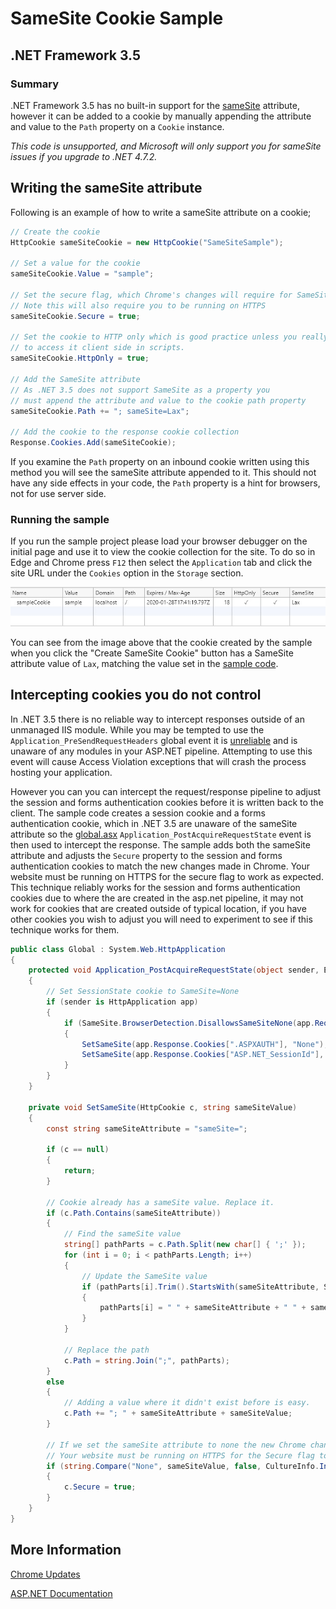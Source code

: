 ﻿# SameSite Cookie Sample
## .NET Framework 3.5
### Summary

.NET Framework 3.5 has no built-in support for the [sameSite](https://www.owasp.org/index.php/SameSite) attribute, however it can be added to a cookie by 
manually appending the attribute and value to the `Path` property on a `Cookie` instance.

*This code is unsupported, and Microsoft will only support you for sameSite issues if you upgrade to .NET 4.7.2.*

## <a name="sampleCode"></a>Writing the sameSite attribute

Following is an example of how to write a sameSite attribute on a cookie;

```c#
// Create the cookie
HttpCookie sameSiteCookie = new HttpCookie("SameSiteSample");

// Set a value for the cookie
sameSiteCookie.Value = "sample";

// Set the secure flag, which Chrome's changes will require for SameSite none.
// Note this will also require you to be running on HTTPS
sameSiteCookie.Secure = true;

// Set the cookie to HTTP only which is good practice unless you really do need
// to access it client side in scripts.
sameSiteCookie.HttpOnly = true;

// Add the SameSite attribute
// As .NET 3.5 does not support SameSite as a property you
// must append the attribute and value to the cookie path property
sameSiteCookie.Path += "; sameSite=Lax";

// Add the cookie to the response cookie collection
Response.Cookies.Add(sameSiteCookie);
```

If you examine the `Path` property on an inbound cookie written using this method you will see the sameSite attribute appended to it.
This should not have any side effects in your code, the `Path` property is a hint for browsers, not for use server side.

### Running the sample

If you run the sample project please load your browser debugger on the initial page and use it to view the cookie collection for the site.
To do so in Edge and Chrome press `F12` then select the `Application` tab and click the site URL under the `Cookies` option in the `Storage` section.

![Browser Debugger Cookie List](BrowserDebugger.jpg)

You can see from the image above that the cookie created by the sample when you click the "Create SameSite Cookie" button has a SameSite attribute value of `Lax`,
matching the value set in the [sample code](#sampleCode).

## Intercepting cookies you do not control

In .NET 3.5 there is no reliable way to intercept responses outside of an unmanaged IIS module. While you may be tempted to use the `Application_PreSendRequestHeaders`
global event it is [unreliable](https://docs.microsoft.com/en-us/dotnet/api/system.web.httpapplication.presendrequestheaders?view=netframework-3.5) and is unaware 
of any modules in your ASP.NET pipeline. Attempting to use this event will cause Access Violation exceptions that will crash the process hosting your application. 

However you can you can intercept the request/response pipeline to adjust the session and forms authentication cookies before it is written back to the client. The sample code creates a session 
cookie and a forms authentication cookie, which in .NET 3.5 are unaware of the sameSite attribute so the 
[global.asx](Global.asx.cs) `Application_PostAcquireRequestState` event is then used to intercept the response. 
The sample adds both the sameSite attribute and adjusts the `Secure` property to the session and forms authentication 
cookies to match the new changes made in Chrome. Your website must be running on HTTPS for the secure flag to work as 
expected. This technique reliably works for the session and forms authentication cookies due to where the are 
created in the asp.net pipeline, it may not work for cookies that are created outside of typical location, if
you have other cookies you wish to adjust you will need to experiment to see if this technique works for them.

```c#
public class Global : System.Web.HttpApplication
{
    protected void Application_PostAcquireRequestState(object sender, EventArgs e)
    {
        // Set SessionState cookie to SameSite=None
        if (sender is HttpApplication app)
        {
            if (SameSite.BrowserDetection.DisallowsSameSiteNone(app.Request.UserAgent))
            {
                SetSameSite(app.Response.Cookies[".ASPXAUTH"], "None");
                SetSameSite(app.Response.Cookies["ASP.NET_SessionId"], "None");
            }
        }
    }

    private void SetSameSite(HttpCookie c, string sameSiteValue)
    {
        const string sameSiteAttribute = "sameSite=";

        if (c == null)
        {
            return;
        }

        // Cookie already has a sameSite value. Replace it.
        if (c.Path.Contains(sameSiteAttribute))
        {
            // Find the sameSite value
            string[] pathParts = c.Path.Split(new char[] { ';' });
            for (int i = 0; i < pathParts.Length; i++)
            {
                // Update the SameSite value
                if (pathParts[i].Trim().StartsWith(sameSiteAttribute, StringComparison.InvariantCulture))
                {
                    pathParts[i] = " " + sameSiteAttribute + " " + sameSiteValue;
                }
            }

            // Replace the path
            c.Path = string.Join(";", pathParts);
        }
        else
        {
            // Adding a value where it didn't exist before is easy.
            c.Path += "; " + sameSiteAttribute + sameSiteValue;
        }

        // If we set the sameSite attribute to none the new Chrome changes also need it to be marked as secure.
        // Your website must be running on HTTPS for the Secure flag to work as expected.
        if (string.Compare("None", sameSiteValue, false, CultureInfo.InvariantCulture) == 0)
        {
            c.Secure = true;
        }
    }
}
```

## More Information

[Chrome Updates](https://www.chromium.org/updates/same-site)

[ASP.NET Documentation](https://docs.microsoft.com/en-us/aspnet/samesite/system-web-samesite)
